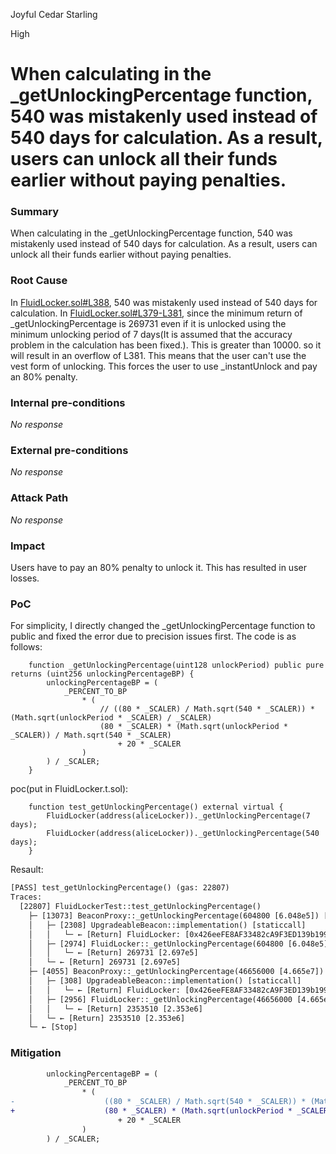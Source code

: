 Joyful Cedar Starling

High

# When calculating in the _getUnlockingPercentage function, 540 was mistakenly used instead of 540 days for calculation. As a result, users can unlock all their funds earlier without paying penalties.

### Summary

When calculating in the _getUnlockingPercentage function, 540 was mistakenly used instead of 540 days for calculation. As a result, users can unlock all their funds earlier without paying penalties.

### Root Cause

In [FluidLocker.sol#L388](https://github.com/sherlock-audit/2024-11-superfluid-locking-contract/blob/1fa5f86024be5f269e1a0898b1f939f1d4cce149/fluid/packages/contracts/src/FluidLocker.sol#L388), 540 was mistakenly used instead of 540 days for calculation.
In [FluidLocker.sol#L379-L381](https://github.com/sherlock-audit/2024-11-superfluid-locking-contract/blob/1fa5f86024be5f269e1a0898b1f939f1d4cce149/fluid/packages/contracts/src/FluidLocker.sol#L379-L381), since the minimum return of _getUnlockingPercentage is 269731 even if it is unlocked using the minimum unlocking period of 7 days(It is assumed that the accuracy problem in the calculation has been fixed.). This is greater than 10000. so it will result in an overflow of L381. This means that the user can't use the vest form of unlocking. This forces the user to use _instantUnlock and pay an 80% penalty.

### Internal pre-conditions

_No response_

### External pre-conditions

_No response_

### Attack Path

_No response_

### Impact

Users have to pay an 80% penalty to unlock it. This has resulted in user losses.

### PoC

For simplicity, I directly changed the _getUnlockingPercentage function to public and fixed the error due to precision issues first. The code is as follows:
```solidity
    function _getUnlockingPercentage(uint128 unlockPeriod) public pure returns (uint256 unlockingPercentageBP) {
        unlockingPercentageBP = (
            _PERCENT_TO_BP
                * (
                    // ((80 * _SCALER) / Math.sqrt(540 * _SCALER)) * (Math.sqrt(unlockPeriod * _SCALER) / _SCALER)
                    (80 * _SCALER) * (Math.sqrt(unlockPeriod * _SCALER)) / Math.sqrt(540 * _SCALER)
                        + 20 * _SCALER
                )
        ) / _SCALER;
    }
```

poc(put in FluidLocker.t.sol):
```solidity
    function test_getUnlockingPercentage() external virtual {
        FluidLocker(address(aliceLocker))._getUnlockingPercentage(7 days);
        FluidLocker(address(aliceLocker))._getUnlockingPercentage(540 days);
    }
```
Resault:
```diff
[PASS] test_getUnlockingPercentage() (gas: 22807)
Traces:
  [22807] FluidLockerTest::test_getUnlockingPercentage()
    ├─ [13073] BeaconProxy::_getUnlockingPercentage(604800 [6.048e5]) [staticcall]
    │   ├─ [2308] UpgradeableBeacon::implementation() [staticcall]
    │   │   └─ ← [Return] FluidLocker: [0x426eeFE8AF33482cA9F3ED139b1991984468926E]
    │   ├─ [2974] FluidLocker::_getUnlockingPercentage(604800 [6.048e5]) [delegatecall]
    │   │   └─ ← [Return] 269731 [2.697e5]
    │   └─ ← [Return] 269731 [2.697e5]
    ├─ [4055] BeaconProxy::_getUnlockingPercentage(46656000 [4.665e7]) [staticcall]
    │   ├─ [308] UpgradeableBeacon::implementation() [staticcall]
    │   │   └─ ← [Return] FluidLocker: [0x426eeFE8AF33482cA9F3ED139b1991984468926E]
    │   ├─ [2956] FluidLocker::_getUnlockingPercentage(46656000 [4.665e7]) [delegatecall]
    │   │   └─ ← [Return] 2353510 [2.353e6]
    │   └─ ← [Return] 2353510 [2.353e6]
    └─ ← [Stop]
```



### Mitigation

```diff
        unlockingPercentageBP = (
            _PERCENT_TO_BP
                * (
-                    ((80 * _SCALER) / Math.sqrt(540 * _SCALER)) * (Math.sqrt(unlockPeriod * _SCALER) / _SCALER)
+                    (80 * _SCALER) * (Math.sqrt(unlockPeriod * _SCALER)) / Math.sqrt(540 days * _SCALER)
                        + 20 * _SCALER
                )
        ) / _SCALER;
```